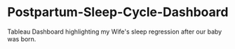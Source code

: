 # Postpartum-Sleep-Cycle-Dashboard
Tableau Dashboard highlighting my Wife's sleep regression after our baby was born.
